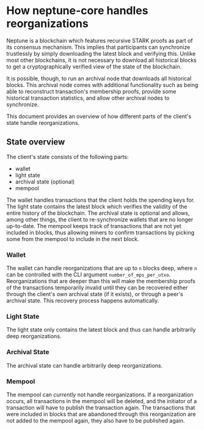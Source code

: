 # How neptune-core handles reorganizations
Neptune is a blockchain which features recursive STARK proofs as part of its
consensus mechanism. This implies that participants can synchronize trustlessly
by simply downloading the latest block and verifying this. Unlike most other
blockchains, it is not necessary to download all historical blocks to get a
cryptographically verified view of the state of the blockchain.

It is possible, though, to run an archival node that downloads all historical
blocks. This archival node comes with additional functionality such as being
able to reconstruct transaction's membership proofs, provide some historical
transaction statistics, and allow other archival nodes to synchronize.

This document provides an overview of how different parts of the client's state
handle reorganizations.

## State overview
The client's state consists of the following parts:
- wallet
- light state
- archival state (optional)
- mempool

The wallet handles transactions that the client holds the spending keys for.
The light state contains the latest block which verifies the validity of the
entire history of the blockchain. The archival state is optional and allows,
among other things, the client to re-synchronize wallets that are no longer
up-to-date. The mempool keeps track of transactions that are not yet included
in blocks, thus allowing miners to confirm transactions by picking some from
the mempool to include in the next block.

### Wallet
The wallet can handle reorganizations that are up to `n` blocks deep, where `n`
can be controlled with the CLI argument `number_of_mps_per_utxo`.
Reorganizations that are deeper than this will make the membership proofs of
the transactions temporarily invalid until they can be recovered either through
the client's own archival state (if it exists), or through a peer's archival
state. This recovery process happens automatically.

### Light State
The light state only contains the latest block and thus can handle arbitrarily
deep reorganizations.

### Archival State
The archival state can handle arbitrarily deep reorganizations.

### Mempool
The mempool can *currently* not handle reorganizations. If a reorganization
occurs, all transactions in the mempool will be deleted, and the initiator of a
transaction will have to publish the transaction again. The transactions that
were included in blocks that are abandoned through this reorganization are not
added to the mempool again, they also have to be published again.
